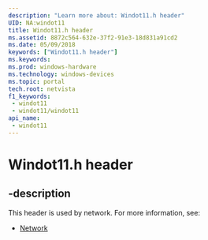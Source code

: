 ```yaml
---
description: "Learn more about: Windot11.h header"
UID: NA:windot11
title: Windot11.h header
ms.assetid: 8872c564-632e-37f2-91e3-18d831a91cd2
ms.date: 05/09/2018
keywords: ["Windot11.h header"]
ms.keywords: 
ms.prod: windows-hardware
ms.technology: windows-devices
ms.topic: portal
tech.root: netvista
f1_keywords:
 - windot11
 - windot11/windot11
api_name:
 - windot11
---
```


# Windot11.h header


## -description

This header is used by network. For more information, see:

- [Network](../_netvista/index.md)

